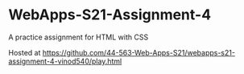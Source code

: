 # WebApps-S21-Assignment-4
A practice assignment for HTML with CSS


Hosted at https://github.com/44-563-Web-Apps-S21/webapps-s21-assignment-4-vinod540/play.html
